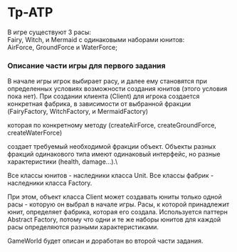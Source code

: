 # Tp-ATP

В игре существуют 3 расы:  
Fairy, Witch, и Mermaid с одинаковыми наборами юнитов:  
AirForce, GroundForce и WaterForce;

### Описание части игры для первого задания  

В начале игры игрок выбирает расу, и далее ему становятся при определенных условиях возможности создания юнитов (этого условия пока нет). 
При создании клиента (Client) для игрока создается конкретная фабрика, в зависимости от выбранной фракции 
(FairyFactory, WitchFactory, и MermaidFactory)

которая по конкретному методу (createAirForce, createGroundForce, createWaterForce) 

создает требуемый необходимой фракции объект. Объекты разных фракций одинакового типа имеют одинаковый интерфейс, но разные характеристики 
(health, damage...).\

Все классы юнитов - наследники класса Unit. Все классы фабрик - наследники класса Factory.

При этом, объект класса Client может создавать юниты только одной расы - которую он выбрал в начале игры. Расы, к которой принадлежит юнит,
определяет фабрика, которая его создала. Используется паттерн Abstract Factory, потому что одни и те же наборы юнитов для каждой расы определяются разными характеристиками.

GameWorld будет описан и доработан во второй части задания.
